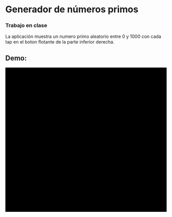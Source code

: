 # Generador de números primos
### Trabajo en clase
La aplicación muestra un numero primo aleatorio entre 0 y 1000  con cada tap en el boton flotante de la parte inferior derecha.
## Demo:
 
![Demo](https://github.com/GabiCC08/prime_numbers_generator/blob/main/primos.gif)

